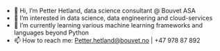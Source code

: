 - 👋 Hi, I’m Petter Hetland, data science consultant @ Bouvet ASA
- 👀 I’m interested in data science, data engineering and cloud-services
- 🌱 I’m currently learning various machine learning frameworks and languages beyond Python
- 📫 How to reach me: Petter.hetland@bouvet.no | +47 978 87 892
